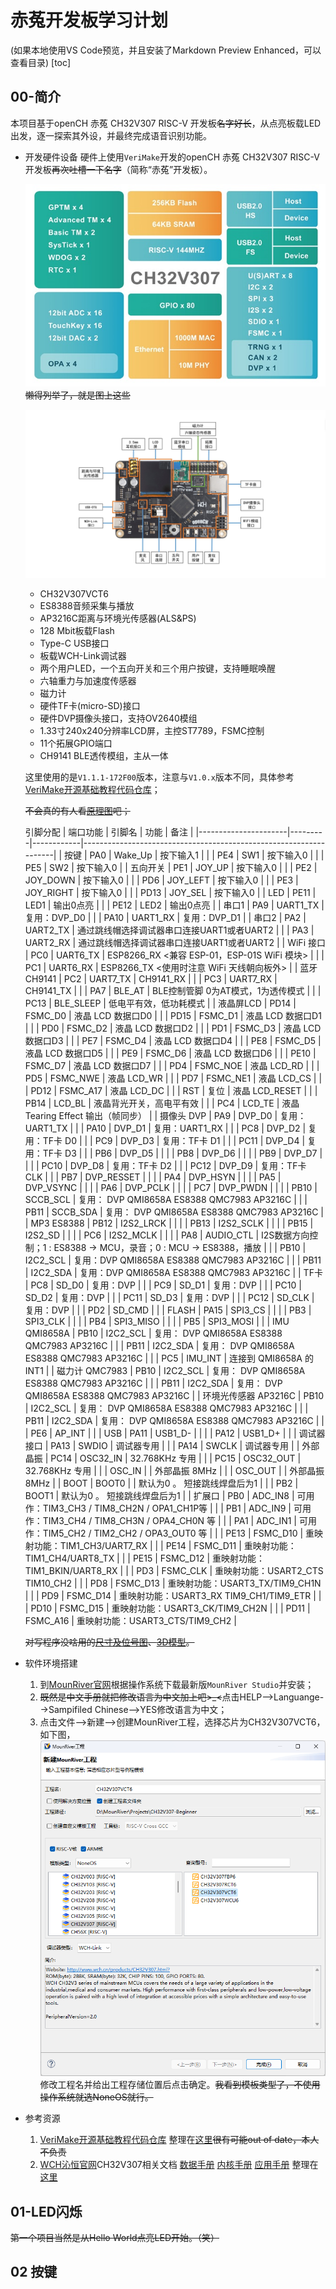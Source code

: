# 赤菟开发板学习计划

(如果本地使用VS Code预览，并且安装了Markdown Preview Enhanced，可以查看目录)
[toc]

## 00-简介

本项目基于openCH 赤菟 CH32V307 RISC-V 开发板~~名字好长~~，从点亮板载LED出发，逐一探索其外设，并最终完成语音识别功能。

- 开发硬件设备
  硬件上使用`VeriMake`开发的openCH 赤菟 CH32V307 RISC-V 开发板~~再次吐槽一下名字~~（简称“赤菟”开发板）。

  ![芯片资源](./figures/Chip.jpg)
  ~~懒得列举了，就是图上这些~~

  ![板载资源](./figures/openCH.jpg)

  - CH32V307VCT6
  - ES8388音频采集与播放
  - AP3216C距离与环境光传感器(ALS&PS)
  - 128 Mbit板载Flash
  - Type-C USB接口
  - 板载WCH-Link调试器
  - 两个用户LED，一个五向开关和三个用户按键，支持睡眠唤醒
  - 六轴重力与加速度传感器
  - 磁力计
  - 硬件TF卡(micro-SD)接口
  - 硬件DVP摄像头接口，支持OV2640模组
  - 1.33寸240x240分辨率LCD屏，主控ST7789，FSMC控制
  - 11个拓展GPIO端口
  - CH9141 BLE透传模组，主从一体

  这里使用的是`V1.1.1-172F00`版本，注意与`V1.0.x`版本不同，具体参考[VeriMake开源基础教程代码仓库](https://gitee.com/verimaker/open-ch-chitu-tutorial-code)；

  ~~不会真的有人看[原理图](./docs/SCH_openCH_ChiTu_v1.1.1.pdf)吧；~~

  引脚分配
  | 端口功能             | 引脚名  | 功能       | 备注                                                              |
  |----------------------|---------|------------|-------------------------------------------------------------------|
  | 按键                 | PA0     | Wake_Up    | 按下输入1                                                         |
  |                      | PE4     | SW1        | 按下输入0                                                         |
  |                      | PE5     | SW2        | 按下输入0                                                         |
  | 五向开关             | PE1     | JOY_UP     | 按下输入0                                                         |
  |                      | PE2     | JOY_DOWN   | 按下输入0                                                         |
  |                      | PD6     | JOY_LEFT   | 按下输入0                                                         |
  |                      | PE3     | JOY_RIGHT  | 按下输入0                                                         |
  |                      | PD13    | JOY_SEL    | 按下输入0                                                         |
  | LED                  | PE11    | LED1       | 输出0点亮                                                         |
  |                      | PE12    | LED2       | 输出0点亮                                                         |
  | 串口1                | PA9     | UART1_TX   | 复用：DVP_D0                                                      |
  |                      | PA10    | UART1_RX   | 复用：DVP_D1                                                      |
  | 串口2                | PA2     | UART2_TX   | 通过跳线帽选择调试器串口连接UART1或者UART2                        |
  |                      | PA3     | UART2_RX   | 通过跳线帽选择调试器串口连接UART1或者UART2                        |
  | WiFi 接口            | PC0     | UART6_TX   | ESP8266_RX <兼容 ESP-01，ESP-01S WiFi 模块>                       |
  |                      | PC1     | UART6_RX   | ESP8266_TX <使用时注意 WiFi 天线朝向板外>                         |
  | 蓝牙 CH9141          | PC2     | UART7_TX   | CH9141_RX                                                         |
  |                      | PC3     | UART7_RX   | CH9141_TX                                                         |
  |                      | PA7     | BLE_AT     | BLE控制管脚 0为AT模式，1为透传模式                                |
  |                      | PC13    | BLE_SLEEP  | 低电平有效，低功耗模式                                            |
  | 液晶屏LCD            | PD14    | FSMC_D0    | 液晶 LCD 数据口D0                                                 |
  |                      | PD15    | FSMC_D1    | 液晶 LCD 数据口D1                                                 |
  |                      | PD0     | FSMC_D2    | 液晶 LCD 数据口D2                                                 |
  |                      | PD1     | FSMC_D3    | 液晶 LCD 数据口D3                                                 |
  |                      | PE7     | FSMC_D4    | 液晶 LCD 数据口D4                                                 |
  |                      | PE8     | FSMC_D5    | 液晶 LCD 数据口D5                                                 |
  |                      | PE9     | FSMC_D6    | 液晶 LCD 数据口D6                                                 |
  |                      | PE10    | FSMC_D7    | 液晶 LCD 数据口D7                                                 |
  |                      | PD4     | FSMC_NOE   | 液晶 LCD_RD                                                       |
  |                      | PD5     | FSMC_NWE   | 液晶 LCD_WR                                                       |
  |                      | PD7     | FSMC_NE1   | 液晶 LCD_CS                                                       |
  |                      | PD12    | FSMC_A17   | 液晶 LCD_DC                                                       |
  |                      | RST     | 复位       | 液晶 LCD_RESET                                                    |
  |                      | PB14    | LCD_BL     | 液晶背光开关，高电平有效                                          |
  |                      | PC4     | LCD_TE     | 液晶 Tearing Effect 输出（帧同步）                                |
  | 摄像头 DVP           | PA9     | DVP_D0     | 复用：UART1_TX                                                    |
  |                      | PA10    | DVP_D1     | 复用：UART1_RX                                                    |
  |                      | PC8     | DVP_D2     | 复用：TF卡 D0                                                     |
  |                      | PC9     | DVP_D3     | 复用：TF卡 D1                                                     |
  |                      | PC11    | DVP_D4     | 复用：TF卡 D3                                                     |
  |                      | PB6     | DVP_D5     |                                                                   |
  |                      | PB8     | DVP_D6     |                                                                   |
  |                      | PB9     | DVP_D7     |                                                                   |
  |                      | PC10    | DVP_D8     | 复用：TF卡 D2                                                     |
  |                      | PC12    | DVP_D9     | 复用：TF卡 CLK                                                    |
  |                      | PB7     | DVP_RESSET |                                                                   |
  |                      | PA4     | DVP_HSYN   |                                                                   |
  |                      | PA5     | DVP_VSYNC  |                                                                   |
  |                      | PA6     | DVP_PCLK   |                                                                   |
  |                      | PC7     | DVP_PWDN   |                                                                   |
  |                      | PB10    | SCCB_SCL   | 复用： DVP QMI8658A ES8388 QMC7983 AP3216C                        |
  |                      | PB11    | SCCB_SDA   | 复用： DVP QMI8658A ES8388 QMC7983 AP3216C                        |
  | MP3 ES8388           | PB12    | I2S2_LRCK  |                                                                   |
  |                      | PB13    | I2S2_SCLK  |                                                                   |
  |                      | PB15    | I2S2_SD    |                                                                   |
  |                      | PC6     | I2S2_MCLK  |                                                                   |
  |                      | PA8     | AUDIO_CTL  | I2S数据方向控制；1 : ES8388 -> MCU，录音；0 : MCU -> ES8388，播放 |
  |                      | PB10    | I2C2_SCL   | 复用：DVP QMI8658A ES8388 QMC7983 AP3216C                         |
  |                      | PB11    | I2C2_SDA   | 复用：DVP QMI8658A ES8388 QMC7983 AP3216C                         |
  | TF卡                 | PC8     | SD_D0      | 复用：DVP                                                         |
  |                      | PC9     | SD_D1      | 复用：DVP                                                         |
  |                      | PC10    | SD_D2      | 复用：DVP                                                         |
  |                      | PC11    | SD_D3      | 复用：DVP                                                         |
  |                      | PC12    | SD_CLK     | 复用：DVP                                                         |
  |                      | PD2     | SD_CMD     |                                                                   |
  | FLASH                | PA15    | SPI3_CS    |                                                                   |
  |                      | PB3     | SPI3_CLK   |                                                                   |
  |                      | PB4     | SPI3_MISO  |                                                                   |
  |                      | PB5     | SPI3_MOSI  |                                                                   |
  | IMU QMI8658A         | PB10    | I2C2_SCL   | 复用： DVP QMI8658A ES8388 QMC7983 AP3216C                        |
  |                      | PB11    | I2C2_SDA   | 复用： DVP QMI8658A ES8388 QMC7983 AP3216C                        |
  |                      | PC5     | IMU_INT    | 连接到 QMI8658A 的 INT1                                           |
  | 磁力计 QMC7983       | PB10    | I2C2_SCL   | 复用： DVP QMI8658A ES8388 QMC7983 AP3216C                        |
  |                      | PB11    | I2C2_SDA   | 复用： DVP QMI8658A ES8388 QMC7983 AP3216C                        |
  | 环境光传感器 AP3216C | PB10    | I2C2_SCL   | 复用： DVP QMI8658A ES8388 QMC7983 AP3216C                        |
  |                      | PB11    | I2C2_SDA   | 复用： DVP QMI8658A ES8388 QMC7983 AP3216C                        |
  |                      | PE6     | AP_INT     |                                                                   |
  | USB                  | PA11    | USB1_D-    |                                                                   |
  |                      | PA12    | USB1_D+    |                                                                   |
  | 调试器接口           | PA13    | SWDIO      | 调试器专用                                                        |
  |                      | PA14    | SWCLK      | 调试器专用                                                        |
  | 外部晶振             | PC14    | OSC32_IN   | 32.768KHz 专用                                                    |
  |                      | PC15    | OSC32_OUT  | 32.768KHz 专用                                                    |
  |                      | OSC_IN  |            | 外部晶振 8MHz                                                     |
  |                      | OSC_OUT |            | 外部晶振 8MHz                                                     |
  | BOOT                 | BOOT0   |            | 默认为0 。 短接跳线焊盘后为1                                      |
  |                      | PB2     | BOOT1      | 默认为0 。 短接跳线焊盘后为1                                      |
  | 扩展口               | PB0     | ADC_IN8    | 可用作：TIM3_CH3 / TIM8_CH2N / OPA1_CH1P等                        |
  |                      | PB1     | ADC_IN9    | 可用作：TIM3_CH4 / TIM8_CH3N / OPA4_CH0N 等                       |
  |                      | PA1     | ADC_IN1    | 可用作：TIM5_CH2 / TIM2_CH2 / OPA3_OUT0 等                        |
  |                      | PE13    | FSMC_D10   | 重映射功能：TIM1_CH3/UART7_RX                                     |
  |                      | PE14    | FSMC_D11   | 重映射功能：TIM1_CH4/UART8_TX                                     |
  |                      | PE15    | FSMC_D12   | 重映射功能：TIM1_BKIN/UART8_RX                                    |
  |                      | PD3     | FSMC_CLK   | 重映射功能：USART2_CTS TIM10_CH2                                  |
  |                      | PD8     | FSMC_D13   | 重映射功能：USART3_TX/TIM9_CH1N                                   |
  |                      | PD9     | FSMC_D14   | 重映射功能：USART3_RX TIM9_CH1/TIM9_ETR                           |
  |                      | PD10    | FSMC_D15   | 重映射功能：USART3_CK/TIM9_CH2N                                   |
  |                      | PD11    | FSMC_A16   | 重映射功能：USART3_CTS/TIM9_CH2                                   |

  ~~对写程序没啥用的[尺寸及位号图](./docs/Dimension_openCH_ChiTu_v1.1.1.pdf)、[3D模型](./docs/3d_openCH_ChiTu_v1.1.1.step)。~~

- 软件环境搭建

  1. 到[MounRiver官网](http://mounriver.com/)根据操作系统下载最新版`MounRiver Studio`并安装；
  2. ~~既然是中文手册就把修改语言为中文加上吧>_<~~点击HELP-->Languange-->Sampifiled Chinese-->YES修改语言为中文；
  3. 点击文件-->新建-->创建MounRiver工程，选择芯片为CH32V307VCT6，如下图，
  ![新建工程](./figures/Create_Project.png)
  修改工程名并给出工程存储位置后点击确定。~~我看到模板类型了，不使用操作系统就选NoneOS就行。~~

- 参考资源

  1. [VeriMake开源基础教程代码仓库](https://gitee.com/verimaker/open-ch-chitu-tutorial-code)
  整理在[这里](./demos/)~~很有可能out of date，本人不负责~~
  2. [WCH沁恒官网](https://www.wch.cn/)CH32V307相关文档 [数据手册](https://www.wch.cn/downloads/CH32V307DS0_PDF.html) [内核手册](https://www.wch.cn/downloads/QingKeV4_Processor_Manual_PDF.html) [应用手册](https://www.wch.cn/downloads/CH32FV2x_V3xRM_PDF.html)
  整理在[这里](./docs/)

## 01-LED闪烁

~~第一个项目当然是从Hello World点亮LED开始。（笑）~~

## 02 按键
